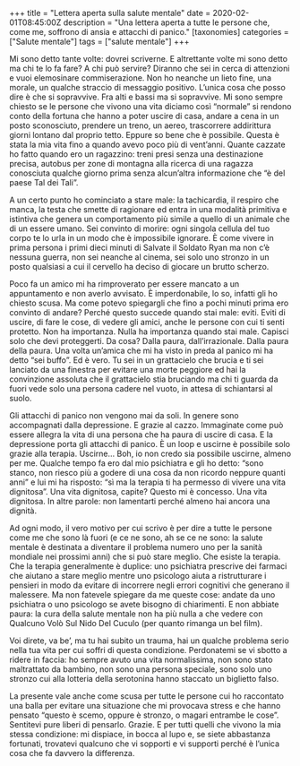 +++
title = "Lettera aperta sulla salute mentale"
date = 2020-02-01T08:45:00Z
description = "Una lettera aperta a tutte le persone che, come me, soffrono di ansia e attacchi di panico."
[taxonomies]
categories = ["Salute mentale"]
tags = ["salute mentale"]
+++

Mi sono detto tante volte: dovrei scriverne. E altrettante volte mi sono detto
ma chi te lo fa fare? A chi può servire? Diranno che sei in cerca di attenzioni
e vuoi elemosinare commiserazione. Non ho neanche un lieto fine, una morale, un
qualche straccio di messaggio positivo. L’unica cosa che posso dire è che si
sopravvive. Fra alti e bassi ma si sopravvive. Mi sono sempre chiesto se le
persone che vivono una vita diciamo così “normale” si rendono conto della
fortuna che hanno a poter uscire di casa, andare a cena in un posto sconosciuto,
prendere un treno, un aereo, trascorrere addirittura giorni lontano dal proprio
tetto. Eppure so bene che è possibile. Questa è stata la mia vita fino a quando
avevo poco più di vent’anni. Quante cazzate ho fatto quando ero un ragazzino:
treni presi senza una destinazione precisa, autobus per zone di montagna alla
ricerca di una ragazza conosciuta qualche giorno prima senza alcun’altra
informazione che “è del paese Tal dei Tali”.

A un certo punto ho cominciato a stare male: la tachicardia, il respiro che
manca, la testa che smette di ragionare ed entra in una modalità primitiva e
istintiva che genera un comportamento più simile a quello di un animale che di
un essere umano. Sei convinto di morire: ogni singola cellula del tuo corpo te
lo urla in un modo che è impossibile ignorare. È come vivere in prima persona i
primi dieci minuti di Salvate il Soldato Ryan ma non c’è nessuna guerra, non sei
neanche al cinema, sei solo uno stronzo in un posto qualsiasi a cui il cervello
ha deciso di giocare un brutto scherzo.

Poco fa un amico mi ha rimproverato per essere mancato a un appuntamento e non
averlo avvisato. È imperdonabile, lo so, infatti gli ho chiesto scusa. Ma come
potevo spiegargli che fino a pochi minuti prima ero convinto di andare? Perché
questo succede quando stai male: eviti. Eviti di uscire, di fare le cose, di
vedere gli amici, anche le persone con cui ti senti protetto. Non ha importanza.
Nulla ha importanza quando stai male. Capisci solo che devi proteggerti. Da
cosa? Dalla paura, dall’irrazionale. Dalla paura della paura. Una volta un’amica
che mi ha visto in preda al panico mi ha detto “sei buffo”. Ed è vero. Tu sei in
un grattacielo che brucia e ti sei lanciato da una finestra per evitare una
morte peggiore ed hai la convinzione assoluta che il grattacielo stia bruciando
ma chi ti guarda da fuori vede solo una persona cadere nel vuoto, in attesa di
schiantarsi al suolo.

Gli attacchi di panico non vengono mai da soli. In genere sono accompagnati
dalla depressione. E grazie al cazzo. Immaginate come può essere allegra la vita
di una persona che ha paura di uscire di casa. E la depressione porta gli
attacchi di panico. È un loop e uscirne è possibile solo grazie alla terapia.
Uscirne… Boh, io non credo sia possibile uscirne, almeno per me. Qualche tempo
fa ero dal mio psichiatra e gli ho detto: “sono stanco, non riesco più a godere
di una cosa da non ricordo neppure quanti anni” e lui mi ha risposto: “sì ma la
terapia ti ha permesso di vivere una vita dignitosa”. Una vita dignitosa,
capite? Questo mi è concesso. Una vita dignitosa. In altre parole: non
lamentarti perché almeno hai ancora una dignità.

Ad ogni modo, il vero motivo per cui scrivo è per dire a tutte le persone come
me che sono là fuori (e ce ne sono, ah se ce ne sono: la salute mentale è
destinata a diventare il problema numero uno per la sanità mondiale nei prossimi
anni) che si può stare meglio. Che esiste la terapia. Che la terapia
generalmente è duplice: uno psichiatra prescrive dei farmaci che aiutano a stare
meglio mentre uno psicologo aiuta a ristrutturare i pensieri in modo da evitare
di incorrere negli errori cognitivi che generano il malessere. Ma non fatevele
spiegare da me queste cose: andate da uno psichiatra o uno psicologo se avete
bisogno di chiarimenti. E non abbiate paura: la cura della salute mentale non ha
più nulla a che vedere con Qualcuno Volò Sul Nido Del Cuculo (per quanto rimanga
un bel film).

Voi direte, va be’, ma tu hai subito un trauma, hai un qualche problema serio
nella tua vita per cui soffri di questa condizione. Perdonatemi se vi sbotto a
ridere in faccia: ho sempre avuto una vita normalissima, non sono stato
maltrattato da bambino, non sono una persona speciale, sono solo uno stronzo cui
alla lotteria della serotonina hanno staccato un biglietto falso.

La presente vale anche come scusa per tutte le persone cui ho raccontato una
balla per evitare una situazione che mi provocava stress e che hanno pensato
“questo è scemo, oppure è stronzo, o magari entrambe le cose”. Sentitevi pure
liberi di pensarlo. Grazie. E per tutti quelli che vivono la mia stessa
condizione: mi dispiace, in bocca al lupo e, se siete abbastanza fortunati,
trovatevi qualcuno che vi sopporti e vi supporti perché è l’unica cosa che fa
davvero la differenza.
